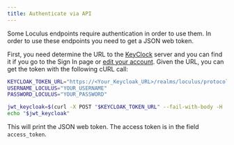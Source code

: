 ```yaml
---
title: Authenticate via API
---
```


Some Loculus endpoints require authentication in order to use them. In order to use these endpoints you need to get a JSON web token.

First, you need determine the URL to the [KeyClock](../../introduction/glossary/#keycloak) server and you can find it if you go to the Sign In page or [edit your account](../edit-account/). Given the URL, you can get the token with the following cURL call:

```bash
KEYCLOAK_TOKEN_URL="https://<Your_Keycloak_URL>/realms/loculus/protocol/openid-connect/token"
USERNAME_LOCULUS="YOUR_USERNAME"
PASSWORD_LOCULUS="YOUR_PASSWORD"

jwt_keycloak=$(curl -X POST "$KEYCLOAK_TOKEN_URL" --fail-with-body -H 'Content-Type: application/x-www-form-urlencoded' -d "username=$USERNAME_LOCULUS&password=$PASSWORD_LOCULUS&grant_type=password&client_id=backend-client")
echo "$jwt_keycloak"
```

This will print the JSON web token. The access token is in the field `access_token`.

